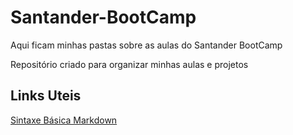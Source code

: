 # Santander-BootCamp
Aqui ficam minhas pastas sobre as aulas do Santander BootCamp

Repositório criado para organizar minhas aulas e projetos

## Links Uteis
[Sintaxe Básica Markdown](https://www.markdownguide.org/basic-syntax/)
